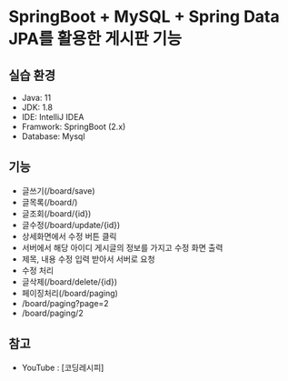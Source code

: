 # SpringBoot + MySQL + Spring Data JPA를 활용한 게시판 기능

## 실습 환경
+ Java: 11
+ JDK: 1.8
+ IDE: IntelliJ IDEA
+ Framwork: SpringBoot (2.x)
+ Database: Mysql

## 기능
+ 글쓰기(/board/save)
+ 글목록(/board/)
+ 글조회(/board/{id})
+ 글수정(/board/update/{id})
+ 상세화면에서 수정 버튼 클릭
+ 서버에서 해당 아이디 게시글의 정보를 가지고 수정 화면 출력
+ 제목, 내용 수정 입력 받아서 서버로 요청
+ 수정 처리
+ 글삭제(/board/delete/{id})
+ 페이징처리(/board/paging)
+ /board/paging?page=2
+ /board/paging/2

## 참고
+ YouTube : [코딩레시피]

